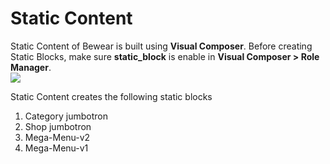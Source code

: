 # Static Content

Static Content of Bewear is built using **Visual Composer**. Before creating Static Blocks, make sure **static_block** is enable in **Visual Composer > Role Manager**.
<br/>![](http://transvelo.github.io/docs/bewear/images/vc-settings.png)

Static Content creates the following static blocks
1. Category jumbotron
2. Shop jumbotron
3. Mega-Menu-v2
4. Mega-Menu-v1


